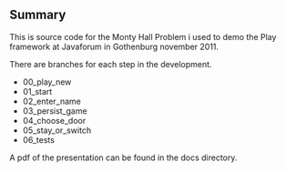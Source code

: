 ## Summary
This is source code for the Monty Hall Problem i used to demo the Play framework at Javaforum in Gothenburg november 2011.

There are branches for each step in the development.

* 00_play_new
* 01_start
* 02_enter_name
* 03_persist_game
* 04_choose_door
* 05_stay_or_switch
* 06_tests


A pdf of the presentation can be found in the docs directory.
